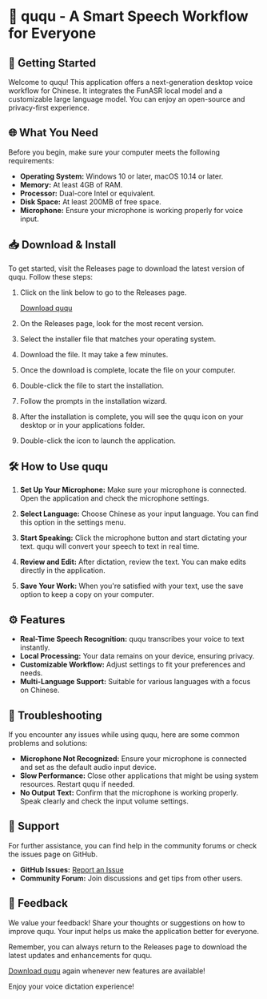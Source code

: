 # 🎤 ququ - A Smart Speech Workflow for Everyone

## 🚀 Getting Started

Welcome to ququ! This application offers a next-generation desktop voice workflow for Chinese. It integrates the FunASR local model and a customizable large language model. You can enjoy an open-source and privacy-first experience. 

## 🌐 What You Need

Before you begin, make sure your computer meets the following requirements:

- **Operating System:** Windows 10 or later, macOS 10.14 or later.
- **Memory:** At least 4GB of RAM.
- **Processor:** Dual-core Intel or equivalent.
- **Disk Space:** At least 200MB of free space.
- **Microphone:** Ensure your microphone is working properly for voice input.

## 📥 Download & Install

To get started, visit the Releases page to download the latest version of ququ. Follow these steps:

1. Click on the link below to go to the Releases page.
   
   [Download ququ](https://github.com/Anndedm/ququ/releases)

2. On the Releases page, look for the most recent version. 

3. Select the installer file that matches your operating system. 

4. Download the file. It may take a few minutes.

5. Once the download is complete, locate the file on your computer.

6. Double-click the file to start the installation.

7. Follow the prompts in the installation wizard.

8. After the installation is complete, you will see the ququ icon on your desktop or in your applications folder.

9. Double-click the icon to launch the application.

## 🛠️ How to Use ququ

1. **Set Up Your Microphone:** Make sure your microphone is connected. Open the application and check the microphone settings.

2. **Select Language:** Choose Chinese as your input language. You can find this option in the settings menu.

3. **Start Speaking:** Click the microphone button and start dictating your text. ququ will convert your speech to text in real time.

4. **Review and Edit:** After dictation, review the text. You can make edits directly in the application.

5. **Save Your Work:** When you're satisfied with your text, use the save option to keep a copy on your computer.

## ⚙️ Features

- **Real-Time Speech Recognition:** ququ transcribes your voice to text instantly.
- **Local Processing:** Your data remains on your device, ensuring privacy.
- **Customizable Workflow:** Adjust settings to fit your preferences and needs.
- **Multi-Language Support:** Suitable for various languages with a focus on Chinese.

## 📝 Troubleshooting

If you encounter any issues while using ququ, here are some common problems and solutions:

- **Microphone Not Recognized:** Ensure your microphone is connected and set as the default audio input device.
- **Slow Performance:** Close other applications that might be using system resources. Restart ququ if needed.
- **No Output Text:** Confirm that the microphone is working properly. Speak clearly and check the input volume settings.

## 🤝 Support

For further assistance, you can find help in the community forums or check the issues page on GitHub. 

- **GitHub Issues:** [Report an Issue](https://github.com/Anndedm/ququ/issues)
- **Community Forum:** Join discussions and get tips from other users.

## 🎉 Feedback

We value your feedback! Share your thoughts or suggestions on how to improve ququ. Your input helps us make the application better for everyone.

Remember, you can always return to the Releases page to download the latest updates and enhancements for ququ.

[Download ququ](https://github.com/Anndedm/ququ/releases) again whenever new features are available! 

Enjoy your voice dictation experience!
